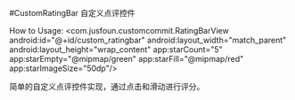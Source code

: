 #CustomRatingBar
自定义点评控件

How to Usage:
 <com.jusfoun.customcommit.RatingBarView
        android:id="@+id/custom_ratingbar"
        android:layout_width="match_parent"
        android:layout_height="wrap_content"
        app:starCount="5"
        app:starEmpty="@mipmap/green"
        app:starFill="@mipmap/red"
        app:starImageSize="50dp"/>

简单的自定义点评控件实现，通过点击和滑动进行评分。


